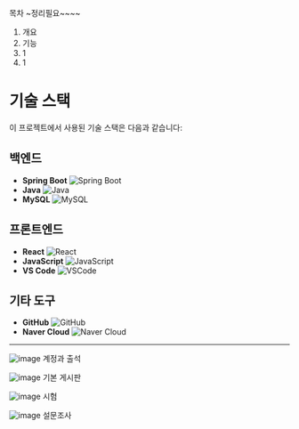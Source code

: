 
목차 ~정리필요~~~~
1. 개요
2. 기능
3. 1
4. 1



# 기술 스택

이 프로젝트에서 사용된 기술 스택은 다음과 같습니다:

## 백엔드

- **Spring Boot** ![Spring Boot](https://img.shields.io/badge/Spring%20Boot-6DB33F?style=flat&logo=springboot&logoColor=white)
- **Java** ![Java](https://img.shields.io/badge/Java-007396?style=flat&logo=java&logoColor=white)
- **MySQL** ![MySQL](https://img.shields.io/badge/MySQL-4479A1?style=flat&logo=mysql&logoColor=white)

## 프론트엔드

- **React** ![React](https://img.shields.io/badge/React-61DAFB?style=flat&logo=react&logoColor=black)
- **JavaScript** ![JavaScript](https://img.shields.io/badge/JavaScript-F7DF1E?style=flat&logo=javascript&logoColor=black)
- **VS Code** ![VSCode](https://img.shields.io/badge/VS%20Code-007ACC?style=flat&logo=visualstudiocode&logoColor=white)

## 기타 도구

- **GitHub** ![GitHub](https://img.shields.io/badge/GitHub-181717?style=flat&logo=github&logoColor=white)
- **Naver Cloud** ![Naver Cloud](https://img.shields.io/badge/Naver%20Cloud-03C75A?style=flat&logo=naver&logoColor=white)


---

![image](https://github.com/user-attachments/assets/5d62615b-8cdd-44aa-99e8-3c97e4b46ef7)
계정과 출석


![image](https://github.com/user-attachments/assets/9c9cd94f-9bdc-4367-b5c5-40d1e633e50e)
기본 게시판


![image](https://github.com/user-attachments/assets/cfc8e5d4-b65a-4390-8c2b-6556f485ddcc)
시험 



![image](https://github.com/user-attachments/assets/3a6fe327-c51c-474b-bfdb-687d214aecda)
설문조사





